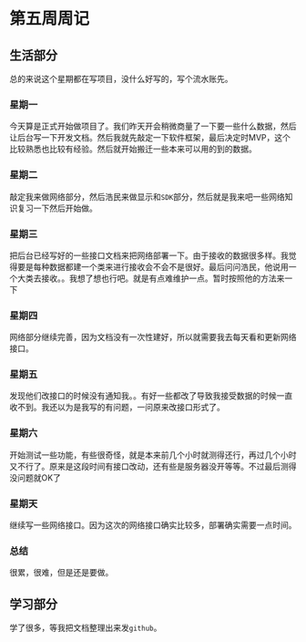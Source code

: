 # 第五周周记

## 生活部分

总的来说这个星期都在写项目，没什么好写的，写个流水账先。

### 星期一

今天算是正式开始做项目了。我们昨天开会稍微商量了一下要一些什么数据，然后让后台写一下开发文档。然后我就先敲定一下软件框架，最后决定时MVP，这个比较熟悉也比较有经验。然后就开始搬迁一些本来可以用的到的数据。

### 星期二

敲定我来做网络部分，然后浩民来做显示和`SDK`部分，然后就是我来吧一些网络知识复习一下然后开始做。

### 星期三

把后台已经写好的一些接口文档来把网络部署一下。由于接收的数据很多样。我觉得要是每种数据都建一个类来进行接收会不会不是很好。最后问问浩民，他说用一个大类去接收。。我想了想也行吧。就是有点难维护一点。暂时按照他的方法来一下

### 星期四

网络部分继续完善，因为文档没有一次性建好，所以就需要我去每天看和更新网络接口。

### 星期五

发现他们改接口的时候没有通知我。。有好一些都改了导致我接受数据的时候一直收不到。我还以为是我写的有问题，一问原来改接口形式了。

### 星期六

开始测试一些功能，有些很奇怪，就是本来前几个小时就测得还行，再过几个小时又不行了。原来是这段时间有接口改动，还有些是服务器没开等等。不过最后测得没问题就OK了

### 星期天

继续写一些网络接口。因为这次的网络接口确实比较多，部署确实需要一点时间。

### 总结

很累，很难，但是还是要做。

## 学习部分

学了很多，等我把文档整理出来发`github`。


